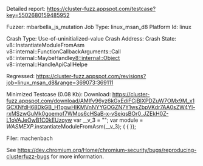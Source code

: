 Detailed report: https://cluster-fuzz.appspot.com/testcase?key=5502680159485952

Fuzzer: mbarbella_js_mutation
Job Type: linux_msan_d8
Platform Id: linux

Crash Type: Use-of-uninitialized-value
Crash Address: 
Crash State:
  v8::InstantiateModuleFromAsm
  v8::internal::FunctionCallbackArguments::Call
  v8::internal::MaybeHandle<v8::internal::Object> v8::internal::HandleApiCallHelpe
  
Regressed: https://cluster-fuzz.appspot.com/revisions?job=linux_msan_d8&range=369073:369111

Minimized Testcase (0.08 Kb):
Download: https://cluster-fuzz.appspot.com/download/AMIfv96yz6kGxEdiFCjBIXPDZuW7OMx9M_x1GCXNfdH68DkGB_H1pgwHIKMVnNYYGOGZN7Y1wsZbpVKdr7AA0sZW4Yl-rxMSzwGuMk0goemof7WMos6cHSaB-x-vSeiqsBOr0_JZEkH0Z-L1oVAJeOwB1C0kEUzoyw
var __v_3 = "";
    var module = _WASMEXP_.instantiateModuleFromAsm(__v_3);
( {
});


Filer: machenbach

See https://dev.chromium.org/Home/chromium-security/bugs/reproducing-clusterfuzz-bugs for more information.